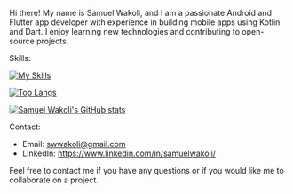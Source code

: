 Hi there! My name is Samuel Wakoli, and I am a passionate Android and Flutter app developer with experience in building mobile apps using Kotlin and Dart. I enjoy learning new technologies and contributing to open-source projects.

Skills:

[![My Skills](https://skillicons.dev/icons?i=kotlin,java,dart,androidstudio,flutter,git,github,firebase,linux)](https://skillicons.dev)

[![Top Langs](https://github-readme-stats.vercel.app/api/top-langs/?username=SamuelWakoli&theme=omni&layout=compact&langs_count=8&access_token=<PAT>)](https://github.com/SamuelWakoli/github-readme-stats)

[![Samuel Wakoli's GitHub stats](https://github-readme-stats.vercel.app/api?username=SamuelWakoli&show_icons=true&theme=radical)](https://github.com/SamuelWakoli/github-readme-stats)

Contact:
- Email: swwakoli@gmail.com
- LinkedIn: https://www.linkedin.com/in/samuelwakoli/

Feel free to contact me if you have any questions or if you would like me to collaborate on a project.
